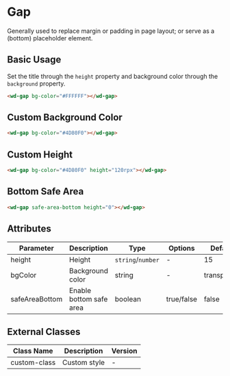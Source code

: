 # Gap

Generally used to replace margin or padding in page layout; or serve as a (bottom) placeholder element.

## Basic Usage

Set the title through the `height` property and background color through the `background` property.

```html
<wd-gap bg-color="#FFFFFF"></wd-gap>
```

## Custom Background Color

```html
<wd-gap bg-color="#4D80F0"></wd-gap>
```

## Custom Height

```html
<wd-gap bg-color="#4D80F0" height="120rpx"></wd-gap>
```

## Bottom Safe Area

```html
<wd-gap safe-area-bottom height="0"></wd-gap>
```

## Attributes

| Parameter      | Description                | Type                | Options     | Default     | Version |
|----------------|----------------------------|---------------------|-------------|-------------|----------|
| height         | Height                     | `string`/`number`   | -           | 15          | -        |
| bgColor        | Background color           | string             | -           | transparent | -        |
| safeAreaBottom | Enable bottom safe area    | boolean            | true/false  | false       | -        |

## External Classes

| Class Name    | Description      | Version |
|---------------|------------------|----------|
| custom-class  | Custom style     | -        |